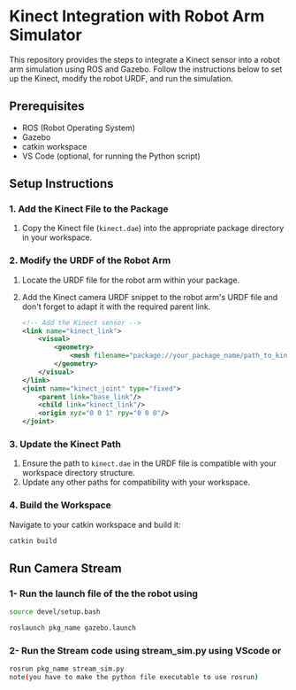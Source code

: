 # Kinect Integration with Robot Arm Simulator

This repository provides the steps to integrate a Kinect sensor into a robot arm simulation using ROS and Gazebo. Follow the instructions below to set up the Kinect, modify the robot URDF, and run the simulation.

## Prerequisites

- ROS (Robot Operating System)
- Gazebo
- catkin workspace
- VS Code (optional, for running the Python script)

## Setup Instructions

### 1. Add the Kinect File to the Package

1. Copy the Kinect file (`kinect.dae`) into the appropriate package directory in your workspace.

### 2. Modify the URDF of the Robot Arm

1. Locate the URDF file for the robot arm within your package.
2. Add the Kinect camera URDF snippet to the robot arm's URDF file and don't forget to adapt it with the required parent link.

    ```xml
    <!-- Add the Kinect sensor -->
    <link name="kinect_link">
        <visual>
            <geometry>
                <mesh filename="package://your_package_name/path_to_kinect.dae" />
            </geometry>
        </visual>
    </link>
    <joint name="kinect_joint" type="fixed">
        <parent link="base_link"/>
        <child link="kinect_link"/>
        <origin xyz="0 0 1" rpy="0 0 0"/>
    </joint>
    ```

### 3. Update the Kinect Path

1. Ensure the path to `kinect.dae` in the URDF file is compatible with your workspace directory structure.
2. Update any other paths for compatibility with your workspace.

### 4. Build the Workspace

Navigate to your catkin workspace and build it:

```sh
catkin build
```

## Run Camera Stream
### 1- Run the launch file of the the robot using 
```sh
source devel/setup.bash

roslaunch pkg_name gazebo.launch
```
### 2- Run the Stream code using stream_sim.py using VScode or 

```sh
rosrun pkg_name stream_sim.py 
note(you have to make the python file executable to use rosrun)
```